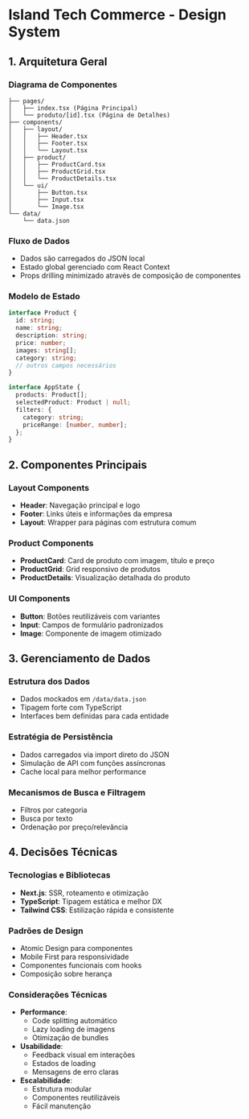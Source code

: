 # Island Tech Commerce - Design System

## 1. Arquitetura Geral

### Diagrama de Componentes

```
├── pages/
│   ├── index.tsx (Página Principal)
│   └── produto/[id].tsx (Página de Detalhes)
├── components/
│   ├── layout/
│   │   ├── Header.tsx
│   │   ├── Footer.tsx
│   │   └── Layout.tsx
│   ├── product/
│   │   ├── ProductCard.tsx
│   │   ├── ProductGrid.tsx
│   │   └── ProductDetails.tsx
│   └── ui/
│       ├── Button.tsx
│       ├── Input.tsx
│       └── Image.tsx
└── data/
    └── data.json
```

### Fluxo de Dados

- Dados são carregados do JSON local
- Estado global gerenciado com React Context
- Props drilling minimizado através de composição de componentes

### Modelo de Estado

```typescript
interface Product {
  id: string;
  name: string;
  description: string;
  price: number;
  images: string[];
  category: string;
  // outros campos necessários
}

interface AppState {
  products: Product[];
  selectedProduct: Product | null;
  filters: {
    category: string;
    priceRange: [number, number];
  };
}
```

## 2. Componentes Principais

### Layout Components

- **Header**: Navegação principal e logo
- **Footer**: Links úteis e informações da empresa
- **Layout**: Wrapper para páginas com estrutura comum

### Product Components

- **ProductCard**: Card de produto com imagem, título e preço
- **ProductGrid**: Grid responsivo de produtos
- **ProductDetails**: Visualização detalhada do produto

### UI Components

- **Button**: Botões reutilizáveis com variantes
- **Input**: Campos de formulário padronizados
- **Image**: Componente de imagem otimizado

## 3. Gerenciamento de Dados

### Estrutura dos Dados

- Dados mockados em `/data/data.json`
- Tipagem forte com TypeScript
- Interfaces bem definidas para cada entidade

### Estratégia de Persistência

- Dados carregados via import direto do JSON
- Simulação de API com funções assíncronas
- Cache local para melhor performance

### Mecanismos de Busca e Filtragem

- Filtros por categoria
- Busca por texto
- Ordenação por preço/relevância

## 4. Decisões Técnicas

### Tecnologias e Bibliotecas

- **Next.js**: SSR, roteamento e otimização
- **TypeScript**: Tipagem estática e melhor DX
- **Tailwind CSS**: Estilização rápida e consistente

### Padrões de Design

- Atomic Design para componentes
- Mobile First para responsividade
- Componentes funcionais com hooks
- Composição sobre herança

### Considerações Técnicas

- **Performance**:
  - Code splitting automático
  - Lazy loading de imagens
  - Otimização de bundles
- **Usabilidade**:
  - Feedback visual em interações
  - Estados de loading
  - Mensagens de erro claras
- **Escalabilidade**:
  - Estrutura modular
  - Componentes reutilizáveis
  - Fácil manutenção
